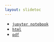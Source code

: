 ```yaml
---
layout: slidetoc
---
```

* [`jupyter notebook`](week_1/2019-04-04-Week-1.ipynb)
* [`html`](week_1/2019-04-04-Week-1.slides.html)
* [`pdf`](week_1/2019-04-04-Week-1.pdf)
